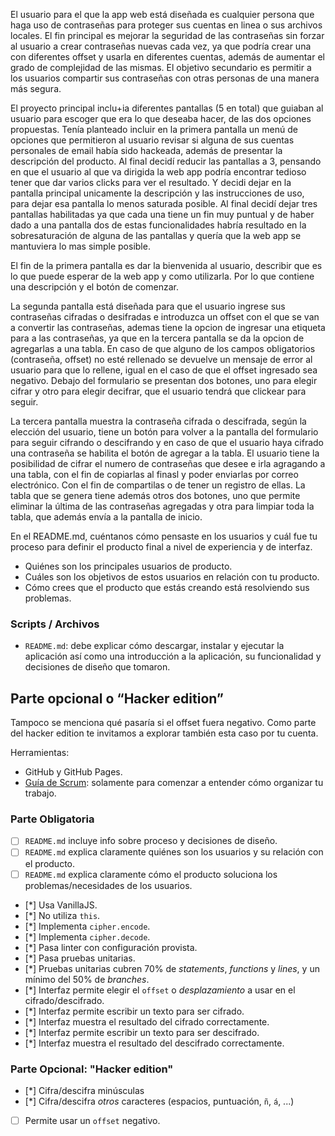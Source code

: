 El usuario para el que la app web está diseñada es cualquier persona que haga uso de contraseñas para proteger sus cuentas en linea o sus archivos locales. El fin principal es mejorar la seguridad de las contraseñas sin forzar al usuario a crear contraseñas nuevas cada vez, ya que podría crear una con diferentes offset y usarla en diferentes cuentas, además de aumentar el grado de complejidad de las mismas. El objetivo secundario es permitir a los usuarios compartir sus contraseñas con otras personas de una manera más segura. 

El proyecto principal inclu+ia diferentes pantallas (5 en total) que guiaban al usuario para escoger que era lo que deseaba hacer, de las dos opciones propuestas. Tenía planteado incluir en la primera pantalla un menú de opciones que permitieron al usuario revisar si alguna de sus cuentas personales de email había sido hackeada, además de presentar la descripción del producto. Al final decidí reducir las pantallas a 3, pensando en que el usuario al que va dirigida la web app podría encontrar tedioso tener que dar varios clicks para ver el resultado. Y decidi dejar en la pantalla principal unicamente la descripción y las instrucciones de uso, para dejar esa pantalla lo menos saturada posible. Al final decidí dejar tres pantallas habilitadas ya que cada una tiene un fin muy puntual y de haber dado a una pantalla dos de estas funcionalidades habría resultado en la sobresaturación de alguna de las pantallas y quería que la web app se mantuviera lo mas simple posible. 

El fin de la primera pantalla es dar la bienvenida al usuario, describir que es lo que puede esperar de la web app y como utilizarla. Por lo que contiene una descripción y el botón de comenzar.

La segunda pantalla está diseñada para que el usuario ingrese sus contraseñas cifradas o desifradas e introduzca un offset con el que se van a convertir las contraseñas, ademas tiene la opcion de ingresar una etiqueta para a las contraseñas, ya que en la tercera pantalla se da la opcion de agregarlas a una tabla. En caso de que alguno de los campos obligatorios (contraseña, offset) no esté rellenado se devuelve un mensaje de error al usuario para que lo rellene, igual en el caso de que el offset ingresado sea negativo. Debajo del formulario se presentan dos botones, uno para elegir cifrar y otro para elegir decifrar, que el usuario tendrá que clickear para seguir. 

La tercera pantalla muestra la contraseña cifrada o descifrada, según la elección del usuario, tiene un botón para volver a la pantalla del formulario para seguir cifrando o descifrando y en caso de que el usuario haya cifrado una contraseña se habilita el botón de agregar a la tabla. El usuario tiene la posibilidad de cifrar el numero de contraseñas que desee e irla agragando a una tabla, con el fin de copiarlas al finasl y poder enviarlas por correo electrónico. Con el fin de compartilas o de tener un registro de ellas. La tabla que se genera tiene además otros dos botones, uno que permite eliminar la última de las contraseñas agregadas y otra para limpiar toda la tabla, que además envía a la pantalla de inicio. 


En el README.md, cuéntanos cómo pensaste en los usuarios y cuál fue tu proceso
para definir el producto final a nivel de experiencia y de interfaz.

* Quiénes son los principales usuarios de producto.
* Cuáles son los objetivos de estos usuarios en relación con tu producto.
* Cómo crees que el producto que estás creando está resolviendo sus problemas.

### Scripts / Archivos

* `README.md`: debe explicar cómo descargar, instalar y ejecutar la aplicación
  así como una introducción a la aplicación, su funcionalidad y decisiones de
  diseño que tomaron.

## Parte opcional o “Hacker edition”

Tampoco se menciona qué pasaría si el offset fuera negativo. Como parte del
hacker edition te invitamos a explorar también esta caso por tu cuenta.

Herramientas:

* GitHub y GitHub Pages.
* [Guía de Scrum](https://www.scrumguides.org/docs/scrumguide/v1/scrum-guide-es.pdf):
  solamente para comenzar a entender cómo organizar tu trabajo.

### Parte Obligatoria

* [ ] `README.md` incluye info sobre proceso y decisiones de diseño.
* [ ] `README.md` explica claramente quiénes son los usuarios y su relación con
  el producto.
* [ ] `README.md` explica claramente cómo el producto soluciona los
  problemas/necesidades de los usuarios.
* [*] Usa VanillaJS.
* [*] No utiliza `this`.
* [*] Implementa `cipher.encode`.
* [*] Implementa `cipher.decode`.
* [*] Pasa linter con configuración provista.
* [*] Pasa pruebas unitarias.
* [*] Pruebas unitarias cubren 70% de _statements_, _functions_ y _lines_, y un
  mínimo del 50% de _branches_.
* [*] Interfaz permite elegir el `offset` o _desplazamiento_ a usar en el
  cifrado/descifrado.
* [*] Interfaz permite escribir un texto para ser cifrado.
* [*] Interfaz muestra el resultado del cifrado correctamente.
* [*] Interfaz permite escribir un texto para ser descifrado.
* [*] Interfaz muestra el resultado del descifrado correctamente.

### Parte Opcional: "Hacker edition"

* [*] Cifra/descifra minúsculas
* [*] Cifra/descifra _otros_ caracteres (espacios, puntuación, `ñ`, `á`, ...)
* [ ] Permite usar un `offset` negativo.
